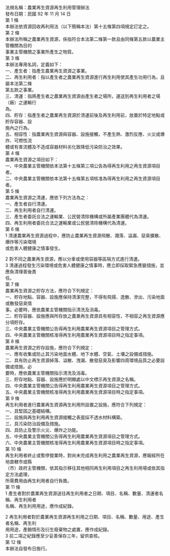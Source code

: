 法規名稱：農業再生資源再生利用管理辦法  
發布日期：民國 92 年 11 月 14 日  
第 1 條  
本辦法依資源回收再利用法（以下簡稱本法）第十五條第四項規定訂定之。  
第 2 條  
本辦法所稱之農業再生資源，係指符合本法第二條第一款且由同條第五款以農業主管機關為目的  
事業主管機關之事業所產生之物質。  
第 3 條  
本辦法專用名詞，定義如下：  
一、產生者：指產生農業再生資源之事業。  
二、再生利用者：指以產生者之農業再生資源進行再生利用使其產生功用行為，且屬本法第二條  
第五款之事業。  
三、清運：指將產生者之農業再生資源由產生者之場所，運送到再生利用者之場（廠）之運輸行  
為。  
四、貯存：指產生者之農業再生資源於清運前後及再生利用前，放置於特定地點或貯存容器、設  
施內之行為。  
五、相容性：指農業再生資源與容器、設施接觸，不產生熱、激烈反應、火災或爆炸、可燃性流  
體或有害流體及不造成容器材料劣化致降低污染防治之效果。  
第 4 條  
農業再生資源之項目如下：  
一、中央農業主管機關依本法第十五條第三項公告為得再生利用之再生資源項目者。  
二、中央農業主管機關依本法第十五條第五項核准為得再生利用之再生資源項目者。  
第 5 條  
農業再生資源之清運，應依下列方法為之：  
一、產生者自行清運。  
二、再生利用者自行清運。  
三、產生者委託合法之運輸業、公民營清除機構或所屬產業團體代為清運。  
四、再生利用者委託合法之運輸業或公民營清除機構代為清運。  
第 6 條  
1 清運農業再生資源過程中，應防止農業再生資源飛散、濺落、溢漏、惡臭擴散、爆炸等污染環境  
或危害人體健康之情事發生。  


2 對不同之農業再生資源，應以分車或使用容器等區隔方式進行清運。  
3 清運過程發生污染環境或危害人體健康之情事時，應立即採取緊急應變措施，並應負清理善後責  
任。  
第 7 條  
農業再生資源之貯存方法，應符合下列規定：  
一、貯存地點、容器、設施應保持清潔完整，不得有飛揚、逸散、滲出、污染地面或散發惡臭情  
事。必要時，應依農業主管機關指示清洗及消毒。  
二、貯存容器、設施應與所存放之農業再生資源具有相容性，不相容之再生資源應分項貯存。  
三、中央農業主管機關公告得再生利用農業再生資源項目之管理方式。  
四、中央農業主管機關核准得再生利用農業再生資源項目時之指定事項。  
第 8 條  
農業再生資源之貯存設施，應符合下列規定：  
一、應有收集或防止其污染地面水體、地下水體、空氣、土壤之設備或措施。  
二、具有防止再生資源掉落、溢散、洩漏、散發惡臭及影響四周環境品質之必要設備或措施。必  
要時，應依農業主管機關指示清洗及消毒。  
三、貯存地點、容器、設施應於明顯處以中文標示再生資源之名稱。  
四、中央農業主管機關公告得再生利用農業再生資源項目之管理方式。  
五、中央農業主管機關核准得再生利用農業再生資源項目時之指定事項。  
第 9 條  
再生利用者進行農業再生資源再生利用所設置之設施，應符合下列規定：  
一、具堅固之基礎結構。  
二、設施與再生利用再生資源接觸之表面採不透水材料構築。  
三、具污染防治設備及措施。  
四、具防止及警示火災、爆炸之功能。  
五、中央農業主管機關公告得再生利用農業再生資源項目之管理方式。  
六、中央農業主管機關核准得再生利用農業再生資源項目時之指定事項。  
第 10 條  
再生利用者終止或暫停營業時，對尚未完成再生利用之農業再生資源，應報經所在地直轄市或縣  
（市）政府主管機關，依其指示移往其他相同再生利用項目之再生利用場或依其指定方法處理，  
所需費用由再生利用者自行負擔。  
第 11 條  
1 產生者對於農業再生資源送往再生利用者之日期、項目、名稱、數量、清運者名稱、再生利用者  
名稱、再生利用用途，應作成紀錄。  


2 再生利用者對於農業再生資源再生利用之日期、項目、名稱、數量、用途、產生者名稱、再生利  
用用途，產銷情形及衍生廢棄物之處置，應作成紀錄。  
3 前二項之紀錄應至少妥善保存三年，留供查核。  
第 12 條  
本辦法自發布日施行。  


